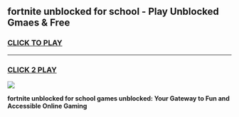 
## fortnite unblocked for school - Play Unblocked Gmaes & Free
<h3>
<a href="https://news.freeplayer.one?title=fortnite_unblocked_for_school&ref=23F">CLICK TO PLAY</a></h3>
<hr>

<h3>
<a href="https://news.freeplayer.one?title=fortnite_unblocked_for_school&ref=23F">CLICK 2 PLAY</a>
  
</h3>

<a href="https://news.freeplayer.one?title=fortnite_unblocked_for_school&ref=23F/"><img src="https://clearcache.store/games.png"></a>


**fortnite unblocked for school games unblocked: Your Gateway to Fun and Accessible Online Gaming**

